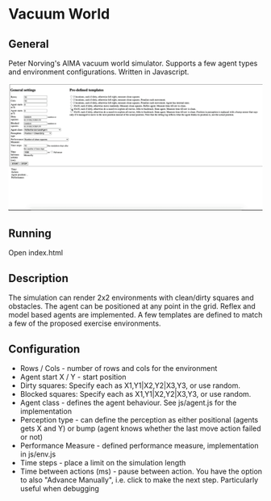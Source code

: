 # Vacuum World

## General

Peter Norving's AIMA vacuum world simulator. Supports a few agent types and environment configurations. Written in Javascript.

![demo](https://github.com/pgrigoruta/vacuum-world/blob/main/demo.gif?raw=true)

## Running

Open index.html

## Description

The simulation can render 2x2 environments with clean/dirty squares and obstacles. The agent can be positioned at any point in the grid. 
Reflex and model based agents are implemented.
A few templates are defined to match a few of the proposed exercise environments.

## Configuration

* Rows / Cols - number of rows and cols for the environment
* Agent start X / Y - start position
* Dirty squares: Specify each as X1,Y1|X2,Y2|X3,Y3, or use random.
* Blocked squares: Specify each as X1,Y1|X2,Y2|X3,Y3, or use random.
* Agent class - defines the agent behaviour. See js/agent.js for the implementation
* Perception type - can define the perception as either positional (agents gets X and Y) or bump (agent knows whether the last move action failed or not)
* Performance Measure - defined performance measure, implementation in js/env.js
* Time steps - place a limit on the simulation length
* Time between actions (ms) - pause between action. You have the option to also "Advance Manually", i.e. click to make the next step. Particularly useful when debugging

